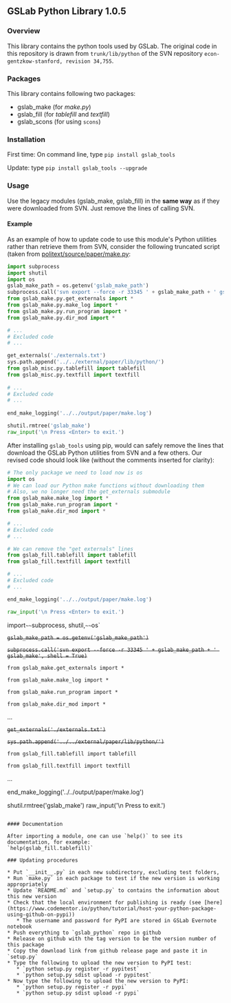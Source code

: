 ## GSLab Python Library 1.0.5

### Overview
This library contains the python tools used by GSLab. The original code in this repository is drawn from `trunk/lib/python` of the SVN repository `econ-gentzkow-stanford, revision 34,755`.

### Packages
This library contains following two packages: 
 - gslab_make  (for *make.py*)
 - gslab_fill  (for *tablefill* and *textfill*) 
 - gslab_scons (for using `scons`)

### Installation
First time: On command line, type `pip install gslab_tools`

Update: type `pip install gslab_tools --upgrade`

### Usage

Use the legacy modules (gslab_make, gslab_fill) in the **same way** as if they were downloaded from SVN. Just remove the lines of calling SVN. 

#### Example

As an example of how to update code to use this module's Python utilities rather than retrieve them from SVN, consider the following truncated script (taken from  [politext/source/paper/make.py](https://github.com/TaddyLab/politext/blob/master/source/paper/make.py):

```Python
import subprocess
import shutil
import os
gslab_make_path = os.getenv('gslab_make_path')
subprocess.call('svn export --force -r 33345 ' + gslab_make_path + ' gslab_make', shell = True)
from gslab_make.py.get_externals import *
from gslab_make.py.make_log import *
from gslab_make.py.run_program import *
from gslab_make.py.dir_mod import *

# ...
# Excluded code
# ...

get_externals('./externals.txt')
sys.path.append('../../external/paper/lib/python/')
from gslab_misc.py.tablefill import tablefill
from gslab_misc.py.textfill import textfill
 
# ...
# Excluded code
# ...
 
end_make_logging('../../output/paper/make.log')

shutil.rmtree('gslab_make')
raw_input('\n Press <Enter> to exit.')
```

After installing `gslab_tools` using pip, would can safely remove the lines that download the GSLab Python utilities from SVN and a few others. Our revised code should look like (without the comments inserted for clarity):

```Python
# The only package we need to load now is os
import os
# We can load our Python make functions without downloading them
# Also, we no longer need the get_externals submodule
from gslab_make.make_log import *
from gslab_make.run_program import *
from gslab_make.dir_mod import *

# ...
# Excluded code
# ...

# We can remove the "get externals" lines
from gslab_fill.tablefill import tablefill
from gslab_fill.textfill import textfill

# ...
# Excluded code
# ...

end_make_logging('../../output/paper/make.log')

raw_input('\n Press <Enter> to exit.')
```

import`~~`subprocess, shutil,`~~`os`

~~`gslab_make_path = os.getenv('gslab_make_path')`~~

~~`subprocess.call('svn export --force -r 33345 ' + gslab_make_path + ' gslab_make', shell = True)`~~

`from gslab_make.get_externals import *`

`from gslab_make.make_log import *`

`from gslab_make.run_program import *`

`from gslab_make.dir_mod import *`

 ...
 
~~`get_externals('./externals.txt')`~~

~~`sys.path.append('../../external/paper/lib/python/')`~~

`from gslab_fill.tablefill import tablefill`

`from gslab_fill.textfill import textfill`
 
 ...
 
end_make_logging('../../output/paper/make.log')

shutil.rmtree('gslab_make')
raw_input('\n Press <Enter> to exit.')
```

#### Documentation

After importing a module, one can use `help()` to see its documentation, for example:
`help(gslab_fill.tablefill)`

### Updating procedures

* Put `__init__.py` in each new subdirectory, excluding test folders,
* Run `make.py` in each package to test if the new version is working appropriately 
* Update `README.md` and `setup.py` to contains the information about this new version
* Check that the local environment for publishing is ready (see [here](https://www.codementor.io/python/tutorial/host-your-python-package-using-github-on-pypi))
   * The username and password for PyPI are stored in GSLab Evernote notebook
* Push everything to `gslab_python` repo in github
* Release on github with the tag version to be the version number of this package 
* Copy the download link from github release page and paste it in `setup.py`
* Type the following to upload the new version to PyPI test: 
   * `python setup.py register -r pypitest`
   * `python setup.py sdist upload -r pypitest`
* Now type the following to upload the new version to PyPI: 
   * `python setup.py register -r pypi`
   * `python setup.py sdist upload -r pypi`





